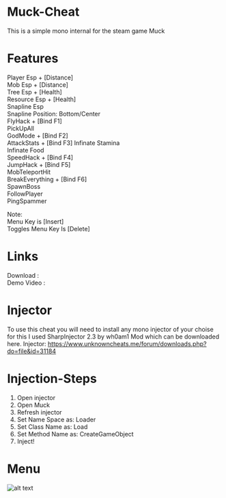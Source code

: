 # Muck-Cheat
This is a simple mono internal for the steam game Muck

# Features

Player Esp + [Distance]  
Mob Esp + [Distance]  
Tree Esp + [Health]  
Resource Esp + [Health]  
Snapline Esp  
Snapline Position: Bottom/Center  
FlyHack + [Bind F1]  
PickUpAll   
GodMode + [Bind F2]  
AttackStats + [Bind F3] 
Infinate Stamina  
Infinate Food  
SpeedHack + [Bind F4]  
JumpHack + [Bind F5]  
MobTeleportHit  
BreakEverything + [Bind F6]  
SpawnBoss   
FollowPlayer  
PingSpammer  

Note:  
Menu Key is [Insert]  
Toggles Menu Key Is [Delete]  

# Links

Download    :  
Demo Video  :  

# Injector

To use this cheat you will need to install any mono injector of your choise for this I used SharpInjector 2.3 by wh0am1 Mod which can be downloaded here. 
Injector: https://www.unknowncheats.me/forum/downloads.php?do=file&id=31184

# Injection-Steps

1. Open injector
2. Open Muck
3. Refresh injector
4. Set Name Space  as:  Loader
5. Set Class Name  as:  Load
6. Set Method Name as:  CreateGameObject
7. Inject!

# Menu

![alt text](https://github.com/Aterror2be/Muck-Cheat/blob/main/Images/MuckHack.png)
